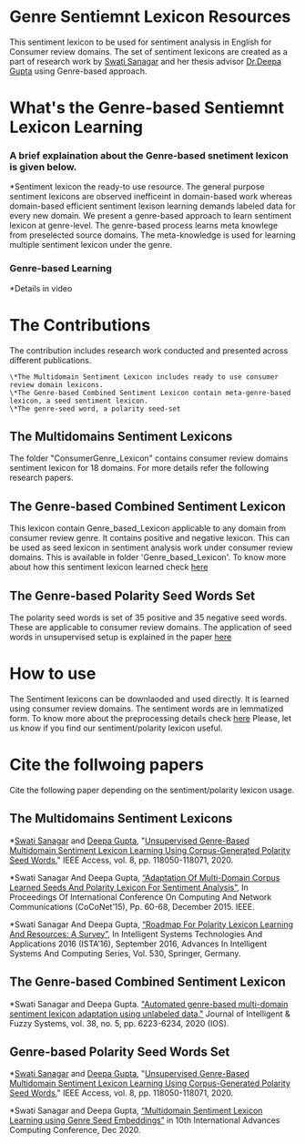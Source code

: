 <h1>Genre Sentiemnt Lexicon Resources</h1>

This sentiment lexicon to be used for sentiment analysis in English for Consumer review domains.
The set of sentiment lexicons are created as a part of research work by [Swati Sanagar](http://swatisanagar.unaux.com) and her thesis advisor [Dr.Deepa Gupta](https://www.amrita.edu/faculty/dr-deepa-gupta) using Genre-based approach.
<h1>What's the Genre-based Sentiemnt Lexicon Learning</h1>
<h3>A brief explaination about the Genre-based snetiment lexicon is given below.</h3>
  *Sentiment lexicon the ready-to use resource. The general purpose sentiment lexicons are observed inefficeint in domain-based work whereas domain-based efficient sentiment lexison learning demands labeled data for every new domain. We present a genre-based approach to learn sentiment lexicon at genre-level. The genre-based process learns meta knowlege from preselected source domains. The meta-knowledge is used for learning multiple sentiment lexicon under the genre.
  
<h3>Genre-based Learning</h3>
   *Details in video
   
   
  
   
      
<h1>The Contributions</h1>
The contribution includes research work conducted and presented across different publications. 

    \*The Multidomain Sentiment Lexicon includes ready to use consumer review domain lexicons.
    \*The Genre-based Combined Sentiment Lexicon contain meta-genre-based lexicon, a seed sentiment lexicon.
    \*The genre-seed word, a polarity seed-set


<h2>The Multidomains Sentiment Lexicons</h2>

The folder "ConsumerGenre_Lexicon" contains consumer review domains sentiment lexicon for 18 domains.
For more details refer the following research papers.

<h2>The Genre-based Combined Sentiment Lexicon</h2>

This lexicon contain Genre_based_Lexicon applicable to any domain from consumer review genre. It contains positive and negative lexicon. This can be used as seed lexicon in sentiment analysis work under consumer review domains. This is available in folder 'Genre_based_Lexicon'. To know more about how this sentiment lexicon learned check [here](https://content.iospress.com/articles/journal-of-intelligent-and-fuzzy-systems/ifs179704)

<h2>The Genre-based Polarity Seed Words Set</h2>

The polarity seed words is set of 35 positive and 35 negative seed words. These are applicable to consumer review domains. The application of seed words in unsupervised setup is explained in the paper [here](https://ieeexplore.ieee.org/stamp/stamp.jsp?tp=&arnumber=9126775)


<h1>How to use</h1>

The Sentiment lexicons can be downlaoded and used directly. It is learned using consumer review domains. The sentiment words are in lemmatized form. To know more about the preprocessing details check [here](https://ieeexplore.ieee.org/stamp/stamp.jsp?tp=&arnumber=9126775) Please, let us know if you find our sentiment/polarity lexicon useful.

<h1>Cite the follwoing papers</h1>
Cite the following paper depending on the sentiment/polarity lexicon usage.

<h2>The Multidomains Sentiment Lexicons</h2>

*[Swati Sanagar](https://ieeexplore.ieee.org/author/37085699144) and [Deepa Gupta](https://ieeexplore.ieee.org/author/38000762800), "[Unsupervised Genre-Based Multidomain Sentiment Lexicon Learning Using Corpus-Generated Polarity Seed Words](https://ieeexplore.ieee.org/stamp/stamp.jsp?tp=&arnumber=9126775)," IEEE Access, vol. 8, pp. 118050-118071, 2020.

\*Swati Sanagar And Deepa Gupta, [“Adaptation Of Multi-Domain Corpus Learned Seeds And Polarity Lexicon For Sentiment Analysis”](https://ieeexplore.ieee.org/document/7411166), In Proceedings Of International Conference On Computing And Network Communications (CoCoNet’15), Pp. 60-68, December 2015. IEEE.

\*Swati Sanagar And Deepa Gupta, [“Roadmap For Polarity Lexicon Learning And Resources:  A Survey”](https://link.springer.com/chapter/10.1007%2F978-3-319-47952-1_52), In Intelligent Systems Technologies And Applications 2016 (ISTA’16), September 2016, Advances In Intelligent Systems And Computing Series, Vol. 530, Springer, Germany.


<h2>The Genre-based Combined Sentiment Lexicon</h2>

*Swati Sanagar and Deepa Gupta. ["Automated genre-based multi-domain sentiment lexicon adaptation using unlabeled data,"](https://content.iospress.com/articles/journal-of-intelligent-and-fuzzy-systems/ifs179704) Journal of Intelligent & Fuzzy Systems, vol. 38, no. 5, pp. 6223-6234, 2020 (IOS). 

<h2>Genre-based Polarity Seed Words Set</h2>

*[Swati Sanagar](https://ieeexplore.ieee.org/author/37085699144) and [Deepa Gupta](https://ieeexplore.ieee.org/author/38000762800), "[Unsupervised Genre-Based Multidomain Sentiment Lexicon Learning Using Corpus-Generated Polarity Seed Words](https://ieeexplore.ieee.org/stamp/stamp.jsp?tp=&arnumber=9126775)," IEEE Access, vol. 8, pp. 118050-118071, 2020.

\*Swati Sanagar and Deepa Gupta, [“Multidomain Sentiment Lexicon Learning using Genre Seed Embeddings”](https://www.springerprofessional.de/en/multidomain-sentiment-lexicon-learning-using-genre-seed-embeddin/18853442) in 10th International Advances Computing Conference, Dec 2020. 
